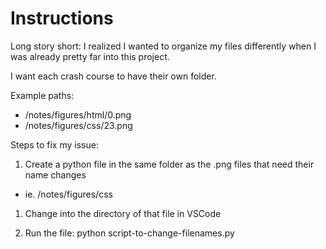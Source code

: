 # Instructions

Long story short: I realized I wanted to organize my files differently when I was already pretty far into this project.

I want each crash course to have their own folder.

Example paths: 
- /notes/figures/html/0.png
- /notes/figures/css/23.png

Steps to fix my issue: 

1. Create a python file in the same folder as the .png files that need their name changes
- ie. /notes/figures/css

1. Change into the directory of that file in VSCode

1. Run the file: python script-to-change-filenames.py